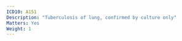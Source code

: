 ```yaml
---
ICD10: A151
Description: "Tuberculosis of lung, confirmed by culture only"
Matters: Yes
Weight: 1
---
```

